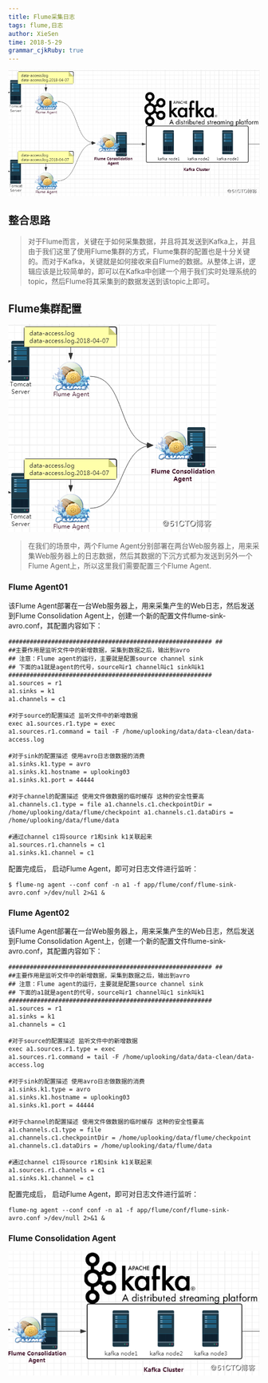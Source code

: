 ```yaml
---
title: Flume采集日志
tags: flume,日志
author: XieSen
time: 2018-5-29 
grammar_cjkRuby: true
---
```


![flume 整合kafka示意图](https://www.github.com/xiesen310/notes_Images/raw/master/images/{year}-{month}/1527560136520.jpg)

## 整合思路
> 对于Flume而言，关键在于如何采集数据，并且将其发送到Kafka上，并且由于我们这里了使用Flume集群的方式，Flume集群的配置也是十分关键的。而对于Kafka，关键就是如何接收来自Flume的数据。从整体上讲，逻辑应该是比较简单的，即可以在Kafka中创建一个用于我们实时处理系统的topic，然后Flume将其采集到的数据发送到该topic上即可。

## Flume集群配置

![flume 集群配置](https://www.github.com/xiesen310/notes_Images/raw/master/images/{year}-{month}/1527560232287.jpg)

> 在我们的场景中，两个Flume Agent分别部署在两台Web服务器上，用来采集Web服务器上的日志数据，然后其数据的下沉方式都为发送到另外一个Flume Agent上，所以这里我们需要配置三个Flume Agent.

### Flume Agent01

该Flume Agent部署在一台Web服务器上，用来采集产生的Web日志，然后发送到Flume Consolidation Agent上，创建一个新的配置文件flume-sink-avro.conf，其配置内容如下：

``` shell
######################################################### ## 
##主要作用是监听文件中的新增数据，采集到数据之后，输出到avro 
## 注意：Flume agent的运行，主要就是配置source channel sink 
## 下面的a1就是agent的代号，source叫r1 channel叫c1 sink叫k1 ######################################################### 
a1.sources = r1 
a1.sinks = k1 
a1.channels = c1 

#对于source的配置描述 监听文件中的新增数据
exec a1.sources.r1.type = exec 
a1.sources.r1.command = tail -F /home/uplooking/data/data-clean/data-access.log 

#对于sink的配置描述 使用avro日志做数据的消费 
a1.sinks.k1.type = avro 
a1.sinks.k1.hostname = uplooking03 
a1.sinks.k1.port = 44444 

#对于channel的配置描述 使用文件做数据的临时缓存 这种的安全性要高 a1.channels.c1.type = file a1.channels.c1.checkpointDir = /home/uplooking/data/flume/checkpoint a1.channels.c1.dataDirs = /home/uplooking/data/flume/data 

#通过channel c1将source r1和sink k1关联起来 
a1.sources.r1.channels = c1 
a1.sinks.k1.channel = c1
```

配置完成后， 启动Flume Agent，即可对日志文件进行监听：

``` shell
$ flume-ng agent --conf conf -n a1 -f app/flume/conf/flume-sink-avro.conf >/dev/null 2>&1 &
```
### Flume Agent02

该Flume Agent部署在一台Web服务器上，用来采集产生的Web日志，然后发送到Flume Consolidation Agent上，创建一个新的配置文件flume-sink-avro.conf，其配置内容如下：

``` shell
######################################################### ##
##主要作用是监听文件中的新增数据，采集到数据之后，输出到avro 
## 注意：Flume agent的运行，主要就是配置source channel sink 
## 下面的a1就是agent的代号，source叫r1 channel叫c1 sink叫k1 ######################################################### 
a1.sources = r1 
a1.sinks = k1 
a1.channels = c1 

#对于source的配置描述 监听文件中的新增数据 
exec a1.sources.r1.type = exec 
a1.sources.r1.command = tail -F /home/uplooking/data/data-clean/data-access.log 

#对于sink的配置描述 使用avro日志做数据的消费 
a1.sinks.k1.type = avro 
a1.sinks.k1.hostname = uplooking03 
a1.sinks.k1.port = 44444 

#对于channel的配置描述 使用文件做数据的临时缓存 这种的安全性要高 a1.channels.c1.type = file 
a1.channels.c1.checkpointDir = /home/uplooking/data/flume/checkpoint a1.channels.c1.dataDirs = /home/uplooking/data/flume/data 

#通过channel c1将source r1和sink k1关联起来 
a1.sources.r1.channels = c1 
a1.sinks.k1.channel = c1
```
配置完成后， 启动Flume Agent，即可对日志文件进行监听：

``` shell
flume-ng agent --conf conf -n a1 -f app/flume/conf/flume-sink-avro.conf >/dev/null 2>&1 &
```

### Flume Consolidation Agent

![Flume Consolidation Agent](https://www.github.com/xiesen310/notes_Images/raw/master/images/{year}-{month}/1527560601842.jpg)


